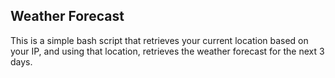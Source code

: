 ## Weather Forecast

This is a simple bash script that retrieves your current location based on your IP, and using that location, retrieves the weather forecast for the next 3 days.
